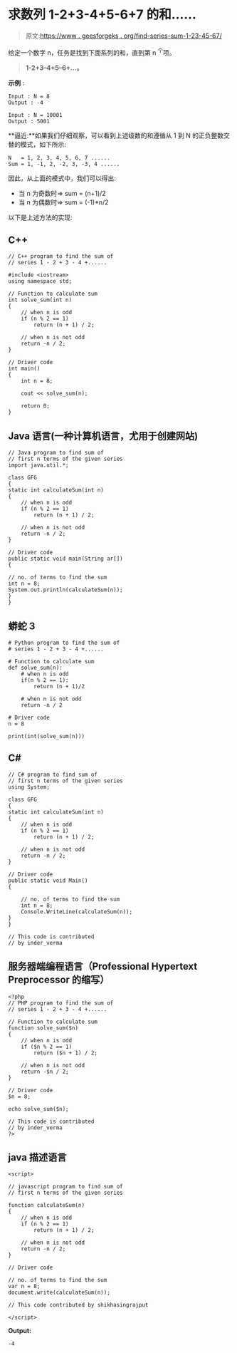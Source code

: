 # 求数列 1-2+3-4+5-6+7 的和……

> 原文:[https://www . geesforgeks . org/find-series-sum-1-23-45-67/](https://www.geeksforgeeks.org/find-sum-of-the-series-1-23-45-67/)

给定一个数字 n，任务是找到下面系列的和，直到第 n <sup>个</sup>项。

> **1-2+3–4+5–6+…。**

**示例** :

```
Input : N = 8
Output : -4

Input : N = 10001
Output : 5001
```

**逼近:**如果我们仔细观察，可以看到上述级数的和遵循从 1 到 N 的正负整数交替的模式，如下所示:

```
N   = 1, 2, 3, 4, 5, 6, 7 ......
Sum = 1, -1, 2, -2, 3, -3, 4 ......
```

因此，从上面的模式中，我们可以得出:

*   当 n 为奇数时=> sum = (n+1)/2
*   当 n 为偶数时=> sum = (-1)*n/2

以下是上述方法的实现:

## C++

```
// C++ program to find the sum of
// series 1 - 2 + 3 - 4 +......

#include <iostream>
using namespace std;

// Function to calculate sum
int solve_sum(int n)
{
    // when n is odd
    if (n % 2 == 1)
        return (n + 1) / 2;

    // when n is not odd
    return -n / 2;
}

// Driver code
int main()
{
    int n = 8;

    cout << solve_sum(n);

    return 0;
}
```

## Java 语言(一种计算机语言，尤用于创建网站)

```
// Java program to find sum of
// first n terms of the given series
import java.util.*;

class GFG
{
static int calculateSum(int n)
{
    // when n is odd
    if (n % 2 == 1)
        return (n + 1) / 2;

    // when n is not odd
    return -n / 2;
}

// Driver code
public static void main(String ar[])
{

// no. of terms to find the sum
int n = 8;
System.out.println(calculateSum(n));
}
}
```

## 蟒蛇 3

```
# Python program to find the sum of
# series 1 - 2 + 3 - 4 +......

# Function to calculate sum
def solve_sum(n):
    # when n is odd
    if(n % 2 == 1):
        return (n + 1)/2

    # when n is not odd
    return -n / 2

# Driver code
n = 8

print(int(solve_sum(n)))
```

## C#

```
// C# program to find sum of
// first n terms of the given series
using System;

class GFG
{
static int calculateSum(int n)
{
    // when n is odd
    if (n % 2 == 1)
        return (n + 1) / 2;

    // when n is not odd
    return -n / 2;
}

// Driver code
public static void Main()
{

    // no. of terms to find the sum
    int n = 8;
    Console.WriteLine(calculateSum(n));
}
}

// This code is contributed
// by inder_verma
```

## 服务器端编程语言（Professional Hypertext Preprocessor 的缩写）

```
<?php
// PHP program to find the sum of
// series 1 - 2 + 3 - 4 +......

// Function to calculate sum
function solve_sum($n)
{
    // when n is odd
    if ($n % 2 == 1)
        return ($n + 1) / 2;

    // when n is not odd
    return -$n / 2;
}

// Driver code
$n = 8;

echo solve_sum($n);

// This code is contributed
// by inder_verma
?>
```

## java 描述语言

```
<script>

// javascript program to find sum of
// first n terms of the given series

function calculateSum(n)
{
    // when n is odd
    if (n % 2 == 1)
        return (n + 1) / 2;

    // when n is not odd
    return -n / 2;
}

// Driver code

// no. of terms to find the sum
var n = 8;
document.write(calculateSum(n));

// This code contributed by shikhasingrajput

</script>
```

**Output:** 

```
-4
```